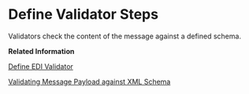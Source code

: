 <!-- loio20e23e7893fb498480cf52355e09343d -->

# Define Validator Steps

Validators check the content of the message against a defined schema.

**Related Information**  


[Define EDI Validator](define-edi-validator-9bf3b96.md "The EDI validator validates the message payload in EDI flat file format against the configured XSD schema.")

[Validating Message Payload against XML Schema](validating-message-payload-against-xml-schema-360dc70.md "The XML validator validates the message payload in XML format against the configured XML schema.")

